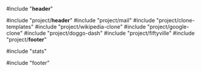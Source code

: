 #include "**header**"

#include "project/**header**"
#include "project/mail"
#include "project/clone-templates"
#include "project/wikipedia-clone"
#include "project/google-clone"
#include "project/doggo-dash"
#include "project/fiftyville"
#include "project/**footer**"

#include "stats"

#include "footer"
